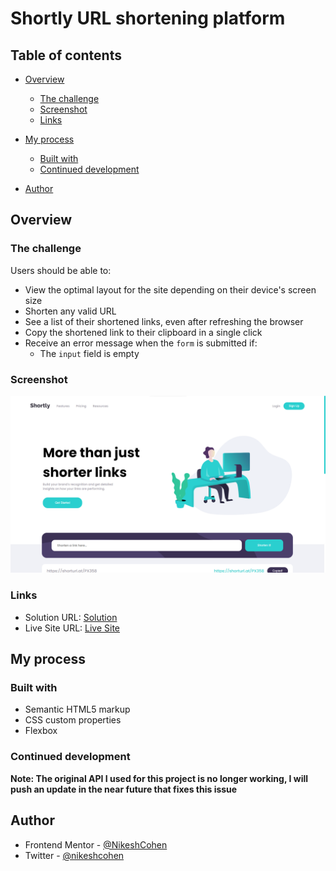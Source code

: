 # Shortly URL shortening platform

## Table of contents

- [Overview](#overview)
  - [The challenge](#the-challenge)
  - [Screenshot](#screenshot)
  - [Links](#links)
- [My process](#my-process)

  - [Built with](#built-with)
  - [Continued development](#continued-development)

- [Author](#author)

## Overview

### The challenge

Users should be able to:

- View the optimal layout for the site depending on their device's screen size
- Shorten any valid URL
- See a list of their shortened links, even after refreshing the browser
- Copy the shortened link to their clipboard in a single click
- Receive an error message when the `form` is submitted if:
  - The `input` field is empty

### Screenshot

![](./design/Screenshot%202023-11-07%20190335.png)

### Links

- Solution URL: [Solution](https://github.com/NikeshCohen/shortly)
- Live Site URL: [Live Site](https://nc-shortly.netlify.app/)

## My process

### Built with

- Semantic HTML5 markup
- CSS custom properties
- Flexbox

### Continued development

**Note: The original API I used for this project is no longer working, I will push an update in the near future that fixes this issue**

## Author

- Frontend Mentor - [@NikeshCohen](https://www.frontendmentor.io/profile/NikeshCohen)
- Twitter - [@nikeshcohen](https://www.twitter.com/nikeshcohen)
